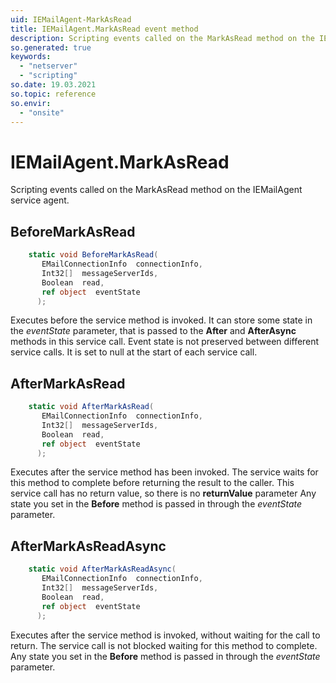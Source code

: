 ```yaml
---
uid: IEMailAgent-MarkAsRead
title: IEMailAgent.MarkAsRead event method
description: Scripting events called on the MarkAsRead method on the IEMailAgent service agent.
so.generated: true
keywords:
  - "netserver"
  - "scripting"
so.date: 19.03.2021
so.topic: reference
so.envir:
  - "onsite"
---
```

# IEMailAgent.MarkAsRead

Scripting events called on the <see cref='M:SuperOffice.CRM.Services.IEMailAgent.MarkAsRead'>MarkAsRead</see> method on the <see cref='IEMailAgent'>IEMailAgent</see>  service agent.

## BeforeMarkAsRead
```cs
    static void BeforeMarkAsRead(
       EMailConnectionInfo  connectionInfo,
       Int32[]  messageServerIds,
       Boolean  read,
       ref object  eventState
      );
```
Executes before the service method is invoked.
It can store some state in the *eventState* parameter, that is passed to the **After** and **AfterAsync** methods in this service call.
Event state is not preserved between different service calls. It is set to null at the start of each service call.
## AfterMarkAsRead
```cs
    static void AfterMarkAsRead(
       EMailConnectionInfo  connectionInfo,
       Int32[]  messageServerIds,
       Boolean  read,
       ref object  eventState
      );
```
Executes after the service method has been invoked. The service waits for this method to complete before returning the result to the caller.
This service call has no return value, so there is no **returnValue** parameter
Any state you set in the **Before** method is passed in through the *eventState* parameter.
## AfterMarkAsReadAsync
```cs
    static void AfterMarkAsReadAsync(
       EMailConnectionInfo  connectionInfo,
       Int32[]  messageServerIds,
       Boolean  read,
       ref object  eventState
      );
```
Executes after the service method is invoked, without waiting for the call to return.
The service call is not blocked waiting for this method to complete.
Any state you set in the **Before** method is passed in through the *eventState* parameter.

